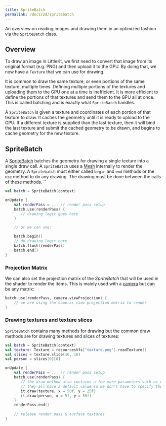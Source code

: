```yaml
---
title: SpriteBatch
permalink: /docs/2d/spritebatch
---
```


An overview on reading images and drawing them in an optimized fashion via the `SpriteBatch` class.

## Overview

To draw an image in LittleKt, we first need to convert that image from its original format (e.g. PNG) and then upload it to the GPU. By doing that, we now have a `Texture` that we can use for drawing.

It is common to draw the same texture, or even portions of the same texture, multiple times. Defining multiple portions of the textures and uploading them to the GPU one at a time is inefficient. It is more efficient to define the portions of that textures and send them to the GPU all at once. This is called batching and is exactly what `SpriteBatch` handles.

A `SpriteBatch` is given a texture and coordinates of each portion of that texture to draw. It caches the geometry until it is ready to upload to the GPU. If a different texture is supplied than the last texture, then it will bind the last texture and submit the cached geometry to be drawn, and begins to cache geometry for the new texture.

## SpriteBatch

A [SpriteBatch](https://github.com/littlektframework/littlekt/blob/master/core/src/commonMain/kotlin/com/lehaine/littlekt/graphics/SpriteBatch.kt) batches the geometry for drawing a single texture into a single draw call. A `SpriteBatch` uses a [Mesh](https://github.com/littlektframework/littlekt/blob/master/core/src/commonMain/kotlin/com/lehaine/littlekt/graphics/Mesh.kt) internally to render the geometry. A `Spritebatch` must either called `begin` and `end` methods or the `use` method to do any drawing. The drawing must be done between the calls of these methods.
``

```kotlin
val batch = SpriteBatch(context)

onUpdate {
    val renderPass = ... // render pass setup
    batch.use(renderPass) {
       // drawing logic goes here
    }

    // or we can use:

    batch.begin()
    // do drawing logic here
    batch.flush(renderPass)
    batch.end()
}
```

### Projection Matrix

We can also set the projection matrix of the _SpriteBatch_ that will be used in the shader to render the items. This is mainly used with a [camera](/docs/2d/cameras-and-viewports) but can be any matrix:

```kotlin
batch.use(renderPass, camera.viewProjection) {
    // we are using the cameras view projection matrix to render
}

```

### Drawing textures and texture slices

`SpriteBatch` contains many methods for drawing but the common draw methods are for drawing textures and slices of textures:

```kotlin
val batch = SpriteBatch(context)
val texture: Texture = resourcesVfs["texture.png"].readTexture()
val slices = texture.slice(16, 16)
val person = slices[0][0]

onUpdate {
    val renderPass = ... // render pass setup
    batch.use(renderPass) {
       // the draw method also contains a few more parameters such as origin, scale, rotation, colors, and flipping.
       // they all have a default value so we don't have to specify them.
       it.draw(texture, x = 50f, y = 25f)
       it.draw(person, x = 5f, y = 50f)
    }
    renderPass.end()
    
    // release render pass & surface textures
}
```
